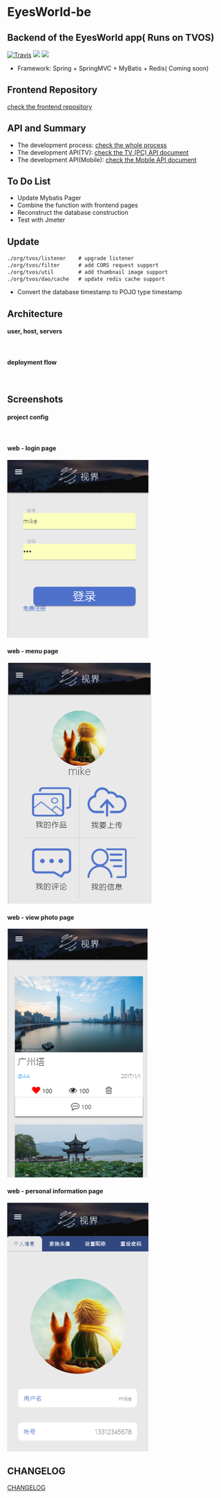 # EyesWorld-be

## Backend of the EyesWorld app( Runs on TVOS)

[![Travis](https://img.shields.io/travis/rust-lang/rust.svg?style=plastic)](https://github.com/lianghao208/EyesWorld-be)
[![](https://img.shields.io/badge/JDK-1.8.025-red.svg)](https://github.com/lianghao208/EyesWorld-be)
[![](https://img.shields.io/badge/maven--central-v3.0.5-blue.svg)](https://maven.apache.org)

* Framework: Spring + SpringMVC + MyBatis + Redis( Coming soon)

Frontend Repository
--------------
[check the frontend repository](https://github.com/eyes-world/eyes-world-fe) 

API and Summary
--------------
* The development process: [check the whole process](https://github.com/lianghao208/eyes-world-server/blob/master/README.md) 
* The development API(TV): [check the TV (PC) API document](https://github.com/lianghao208/eyes-world-api/blob/master/api.md) 
* The development API(Mobile): [check the Mobile API document](https://github.com/lianghao208/eyes-world-api/blob/master/api-web.md) 

To Do List
----------

- Update Mybatis Pager
- Combine the function with frontend pages
- Reconstruct the database construction
- Test with Jmeter

Update
-----------------
```
./org/tvos/listener    # upgrade listener
./org/tvos/filter      # add CORS request support
./org/tvos/util        # add thumbnail image support
./org/tvos/dao/cache   # update redis cache support
```
- Convert the database timestamp to POJO type timestamp


Architecture
------------
#### user, host, servers
![]()

#### deployment flow
![]()

Screenshots
-----------

#### project config
![]()

#### web - login page
![](https://github.com/lianghao208/EyesWorld-be/blob/master/src/main/webapp/screenshot/loginPage.png)

#### web - menu page
![](https://github.com/lianghao208/EyesWorld-be/blob/master/src/main/webapp/screenshot/menu2.png)

#### web - view photo page
![](https://github.com/lianghao208/EyesWorld-be/blob/master/src/main/webapp/screenshot/viewPhoto.png)

#### web - personal information page
![](https://github.com/lianghao208/EyesWorld-be/blob/master/src/main/webapp/screenshot/personalInfo.png)

## CHANGELOG
[CHANGELOG](https://github.com/lianghao208/EyesWorld-be/blob/master/changeLog.md)
